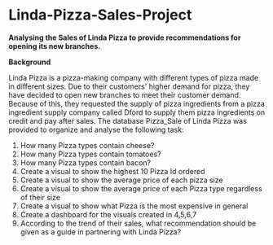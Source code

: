 # Linda-Pizza-Sales-Project

**Analysing the Sales of Linda Pizza to provide recommendations for opening its new branches.**

**Background**

Linda Pizza is a pizza-making company with different types of pizza made in different sizes.
Due to their customers' higher demand for pizza, they have decided to open new 
branches to meet their customer demand. Because of this, they requested the supply of pizza 
ingredients from a pizza ingredient supply company called Dford to supply them pizza 
ingredients on credit and pay after sales. 
The database Pizza_Sale of Linda Pizza was provided to organize and analyse the following task:

1. How many Pizza types contain cheese?
2. How many Pizza types contain tomatoes?
3. How many Pizza types contain bacon?
4. Create a visual to show the highest 10 Pizza Id ordered
5. Create a visual to show the average price of each pizza size
6. Create a visual to show the average price of each Pizza type regardless of their size
7. Create a visual to show what Pizza is the most expensive in general
8. Create a dashboard for the visuals created in 4,5,6,7
9. According to the trend of their sales, what 
recommendation should be given as a guide in partnering with Linda 
Pizza?
